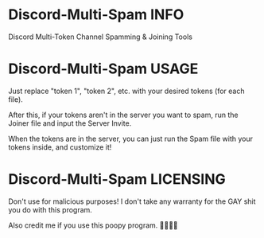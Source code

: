 # Discord-Multi-Spam INFO
Discord Multi-Token Channel Spamming &amp; Joining Tools

# Discord-Multi-Spam USAGE
Just replace "token 1", "token 2", etc. with your desired tokens (for each file).

After this, if your tokens aren't in the server you want to spam, run the Joiner file and input the Server Invite.

When the tokens are in the server, you can just run the Spam file with your tokens inside, and customize it! 

# Discord-Multi-Spam LICENSING
Don't use for malicious purposes! I don't take any warranty for the GAY shit you do with this program.

Also credit me if you use this poopy program. 🥵🥵👿👿
